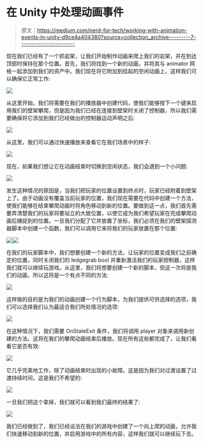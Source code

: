 # 在 Unity 中处理动画事件

> 原文：<https://medium.com/nerd-for-tech/working-with-animation-events-in-unity-d9ce4a404380?source=collection_archive---------7----------------------->

现在我们已经有了一个抓岩架，让我们开始制作动画来爬上我们的岩架，并在到达顶部时保持在那个位置。首先，我们将找到一个新的动画，并将其与 animator 网格一起添加到我们的资产中。我们现在将它附加到挂起的空闲动画上，这样我们可以确保它正常工作:

![](img/81069f64de186ba1f49466e5e9710d5f.png)

从这里开始，我们将需要在我们的播放器中创建代码，使我们能够按下一个键来启用我们的壁架攀爬，但是因为我们已经在连接到壁架时关闭了控制器，所以我们需要确保将它添加到我们已经做出的控制器运动声明之后:

![](img/f58a7686e7ea1ca504e21630b3c50660.png)

从这里，我们可以通过快速播放来查看它在我们场景中的样子:

![](img/3fc06ef1543e01b085a933399ff5376c.png)

现在，如果我们想让它在动画结束时切换到空闲状态，我们会遇到一个小问题:

![](img/289e5749629f234363e9ae83779371e0.png)

发生这种情况的原因是，当我们把玩家的位置设置到终点时，玩家已经附着到壁架上了。由于动画没有覆盖当前玩家的位置，我们现在需要在代码中创建一个方法，使我们能够在结束攀爬动画时将角色移动到新的位置。要做到这一点，我们首先需要弄清楚我们的玩家将要站立的大致位置，以使它成为我们希望玩家在完成攀爬动画后捕捉到的位置。一旦我们分配了它并放置了坐标，我们必须在我们的壁架探测器脚本中创建一个函数，我们可以调用它来将我们的玩家放置在那个位置:

![](img/f71eba0a53fac2d8453889bdf284af1b.png)![](img/468f6a078fb5c7f61f6351863109e003.png)

在我们的玩家脚本中，我们想要创建一个新的方法，让玩家的位置变成我们之前确定的位置，同时关闭我们的 ledgegrab bool 并重新激活我们的玩家控制器，这样我们就可以继续玩游戏。从这里，我们将想要创建一个新的脚本，但这一次将是我们的动画，所以这将是一个有点不同的方法:

![](img/8a5d6e0868969fe1d6c9d2c476cbe8dd.png)

这样做的目的是为我们的动画创建一个行为脚本，为我们提供可供选择的选项，我们可以选择我们认为最适合我们所处情况的选项:

![](img/890e4f515378b42fbb7acba424e70fcc.png)

在这种情况下，我们需要 OnStateExit 条件，我们将调用 player 对象来调用新创建的方法。这将在我们的攀爬动画结束后播放。现在所有这些都完成了，让我们看看它是否有效:

![](img/61301726c7772381dea87f1e75beb8e0.png)

它几乎完美地工作，除了动画结束时出现的小故障。这是因为我们对过渡设置了过渡持续时间，这是我们不希望的:

![](img/07416a870d9426fde06782271ca54e52.png)

一旦我们把这个拿掉，我们就可以看到我们最终的结果了:

![](img/b047b8e5c0de314fa134a7c122b768ae.png)

我们已经做到了，我们已经设法在我们的游戏中创建了一个向上爬的动画，允许我们快速移动到新的位置，并启用游戏中的所有内容，这样我们就可以继续玩下去。